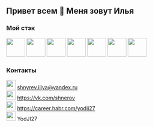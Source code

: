 ## Привет всем 👋 Меня зовут Илья

### Мой стэк
<img width="50" height="50" src="https://simpleicons.org/icons/visualstudiocode.svg"> <img width="50" height="50" src="https://simpleicons.org/icons/html5.svg"> <img width="50" height="50" src="https://simpleicons.org/icons/css3.svg"> <img width="50" height="50" src="https://simpleicons.org/icons/javascript.svg"> <img width="50" height="50" src="https://simpleicons.org/icons/react.svg"> <img width="50" height="50" src="https://simpleicons.org/icons/node-dot-js.svg"> <img width="50" height="50" src="https://simpleicons.org/icons/git.svg">


### Контакты
<img src="https://www.pngrepo.com/png/285/170/email.png" width="25" height="25">  shnyrev.iilya@yandex.ru   
<img src="https://simpleicons.org/icons/vk.svg" width="25" height="25">  https://vk.com/shnerov  
<img src="https://simpleicons.org/icons/habr.svg" width="25" height="25">  https://career.habr.com/yodji27  
<img src="https://simpleicons.org/icons/telegram.svg" width="25" height="25">  YodJI27  
